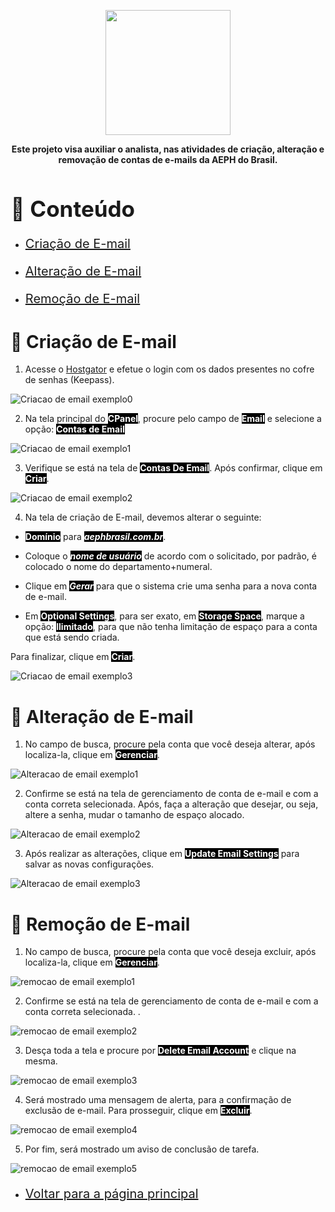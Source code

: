 <p align="center">
    <img src="../imagens/aeph-logo.png" width="200px">
</p>

<p align="center">
<b>Este projeto visa auxiliar o analista, nas atividades de criação, alteração e removação de contas de e-mails da AEPH do Brasil.</b>
</p>


<!-- Comentário exemplo -->

<h1 id="conteudo" style="font-size:35px;">📝 Conteúdo</h1>

- <p style="font-size:20px"> <a href="#criacao"> Criação de E-mail</a></p>
- <p style="font-size:20px"> <a href="#alteracao"> Alteração de E-mail</a></p>
- <p style="font-size:20px"> <a href="#remocao"> Remoção de E-mail</a></p>


<h1 id="criacao">📧 Criação de E-mail</h1>

1. <p>Acesse o <a href="https://sh-pro68.hostgator.com.br:2083/cpsess3949089252/frontend/paper_lantern/index.html?login=1&post_login=17936208941417">Hostgator</a> e efetue o login com os dados presentes no cofre de senhas (Keepass). 
</p>


<img src="../imagens/procedimentos-img/criar_email0.png" alt="Criacao de email exemplo0">

<br>

2. <p>Na tela principal do <b style="color:white; background-color:black">CPanel</b>, procure pelo campo de <b style="color:white; background-color:black">Email</b> e selecione a opção: <b style="color:white; background-color:black">Contas de Email</b></p>


<img src="../imagens/procedimentos-img/criar_email1.png" alt="Criacao de email exemplo1">

<br>

3. <p>Verifique se está na tela de  <b style="color:white; background-color:black">Contas De Email</b>. Após confirmar, clique em <b style="color:white; background-color:black"> Criar</b>.</p>

<img src="../imagens/procedimentos-img/criar_email2.png" alt="Criacao de email exemplo2">

<br>

4. <p>Na tela de criação de E-mail, devemos alterar o seguinte:
- <b style="color:white; background-color:black">Domínio</b> para <u><i><b style="color:white; background-color:black">aephbrasil.com.br</u></b></i>.


- Coloque o <i><b style="color:white; background-color:black">nome de usuário</b></i> de acordo com o solicitado, por padrão, é colocado o nome do departamento+numeral.

- Clique em <i><b style="color:white; background-color:black">Gerar</b></i> para que o sistema crie uma senha para a nova conta de e-mail.

- Em <b style="color:white; background-color:black">Optional Settings</b>, para ser exato, em <b style="color:white; background-color:black">Storage Space</b>, marque a opção: <b style="color:white; background-color:black"> Ilimitado</b>, para que não tenha limitação de espaço para a conta que está sendo criada.

Para finalizar, clique em <b style="color:white; background-color:black">Criar</b>.


<img src="../imagens/procedimentos-img/criar_email3.png" alt="Criacao de email exemplo3">

<br>

<h1 id="alteracao">📧 Alteração de E-mail</h1>

1. <p>No campo de busca, procure pela conta que você deseja alterar, após localiza-la, clique em <b style="color:white; background-color:black">Gerenciar</b>. 
</p>
<img src="../imagens/procedimentos-img/alterar_email1.png" alt="Alteracao de email exemplo1">

<br>

2. <p>Confirme se está na tela de gerenciamento de conta de e-mail e com a conta correta selecionada. Após, faça a alteração que desejar, ou seja, altere a senha, mudar o tamanho de espaço alocado.</p>

<img src="../imagens/procedimentos-img/alterar_email2.png" alt="Alteracao de email exemplo2">

<br>

3. <p>Após realizar as alterações, clique em <b style="color:white; background-color:black">Update Email Settings</b> para salvar as novas configurações.</p>

<img src="../imagens/procedimentos-img/alterar_email3.png" alt="Alteracao de email exemplo3">

<br>




<h1 id="remocao">📧 Remoção de E-mail</h1>



1. <p>No campo de busca, procure pela conta que você deseja excluir, após localiza-la, clique em <b style="color:white; background-color:black">Gerenciar</b>. 
</p>
<img src="../imagens/procedimentos-img/remover_email1.png" alt="remocao de email exemplo1">

<br>

2. <p>Confirme se está na tela de gerenciamento de conta de e-mail e com a conta correta selecionada. </b>. 
</p>
<img src="../imagens/procedimentos-img/remover_email2.png" alt="remocao de email exemplo2">

<br>

3. <p>Desça toda a tela e procure por <b style="color:white; background-color:black">Delete Email Account</b> e clique na mesma. 
</p>
<img src="../imagens/procedimentos-img/remover_email3.png" alt="remocao de email exemplo3">

<br>

4. <p>Será mostrado uma mensagem de alerta, para a confirmação de exclusão de e-mail. Para prosseguir, clique em  <b style="color:white; background-color:black">Excluir</b>. 
</p>
<img src="../imagens/procedimentos-img/remover_email4.png" alt="remocao de email exemplo4">

<br>

5. <p>Por fim, será mostrado um aviso de conclusão de tarefa. 
</p>
<img src="../imagens/procedimentos-img/remover_email5.png" alt="remocao de email exemplo5">

<br>

<div>

[BADGE1]: https://img.shields.io/badge/Página_principal-000?style=for-the-badge&logo=html



<!-- <h1 id="voltar">Voltar para a página principal</h1>

[![backend-simple][BADGE1]](../README.md)-->


</div>


- <p style="font-size:20px"> <a href="../README.md"> Voltar para a página principal</a></p>

